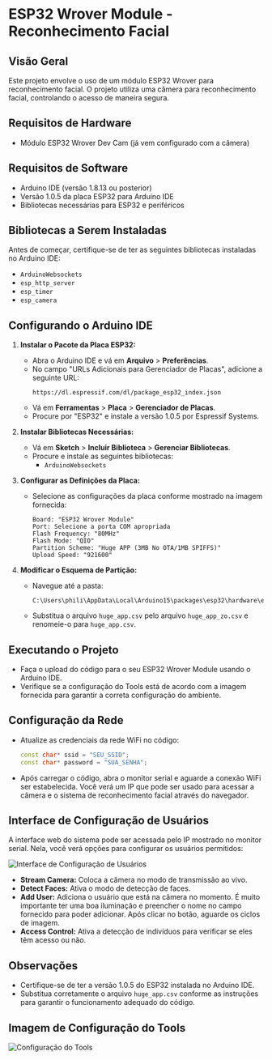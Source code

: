 # ESP32 Wrover Module - Reconhecimento Facial

## Visão Geral
Este projeto envolve o uso de um módulo ESP32 Wrover para reconhecimento facial. O projeto utiliza uma câmera para reconhecimento facial, controlando o acesso de maneira segura.

## Requisitos de Hardware
- Módulo ESP32 Wrover Dev Cam (já vem configurado com a câmera)

## Requisitos de Software
- Arduino IDE (versão 1.8.13 ou posterior)
- Versão 1.0.5 da placa ESP32 para Arduino IDE
- Bibliotecas necessárias para ESP32 e periféricos

## Bibliotecas a Serem Instaladas
Antes de começar, certifique-se de ter as seguintes bibliotecas instaladas no Arduino IDE:
- `ArduinoWebsockets`
- `esp_http_server`
- `esp_timer`
- `esp_camera`

## Configurando o Arduino IDE
1. **Instalar o Pacote da Placa ESP32:**
   - Abra o Arduino IDE e vá em **Arquivo** > **Preferências**.
   - No campo "URLs Adicionais para Gerenciador de Placas", adicione a seguinte URL:
     ```
     https://dl.espressif.com/dl/package_esp32_index.json
     ```
   - Vá em **Ferramentas** > **Placa** > **Gerenciador de Placas**.
   - Procure por "ESP32" e instale a versão 1.0.5 por Espressif Systems.

2. **Instalar Bibliotecas Necessárias:**
   - Vá em **Sketch** > **Incluir Biblioteca** > **Gerenciar Bibliotecas**.
   - Procure e instale as seguintes bibliotecas:
     - `ArduinoWebsockets`

3. **Configurar as Definições da Placa:**
   - Selecione as configurações da placa conforme mostrado na imagem fornecida:
     ```
     Board: "ESP32 Wrover Module"
     Port: Selecione a porta COM apropriada
     Flash Frequency: "80MHz"
     Flash Mode: "QIO"
     Partition Scheme: "Huge APP (3MB No OTA/1MB SPIFFS)"
     Upload Speed: "921600"
     ```

4. **Modificar o Esquema de Partição:**
   - Navegue até a pasta:
     ```
     C:\Users\phili\AppData\Local\Arduino15\packages\esp32\hardware\esp32\1.0.5\tools\partitions
     ```
   - Substitua o arquivo `huge_app.csv` pelo arquivo `huge_app_zo.csv` e renomeie-o para `huge_app.csv`.

## Executando o Projeto
- Faça o upload do código para o seu ESP32 Wrover Module usando o Arduino IDE.
- Verifique se a configuração do Tools está de acordo com a imagem fornecida para garantir a correta configuração do ambiente.

## Configuração da Rede
- Atualize as credenciais da rede WiFi no código:
  ```cpp
  const char* ssid = "SEU_SSID";
  const char* password = "SUA_SENHA";
  ```
- Após carregar o código, abra o monitor serial e aguarde a conexão WiFi ser estabelecida. Você verá um IP que pode ser usado para acessar a câmera e o sistema de reconhecimento facial através do navegador.

## Interface de Configuração de Usuários
A interface web do sistema pode ser acessada pelo IP mostrado no monitor serial. Nela, você verá opções para configurar os usuários permitidos:

![Interface de Configuração de Usuários](https://prnt.sc/oMiMuZN1hxf_)

- **Stream Camera:** Coloca a câmera no modo de transmissão ao vivo.
- **Detect Faces:** Ativa o modo de detecção de faces.
- **Add User:** Adiciona o usuário que está na câmera no momento. É muito importante ter uma boa iluminação e preencher o nome no campo fornecido para poder adicionar. Após clicar no botão, aguarde os ciclos de imagem.
- **Access Control:** Ativa a detecção de indivíduos para verificar se eles têm acesso ou não.

## Observações
- Certifique-se de ter a versão 1.0.5 do ESP32 instalada no Arduino IDE.
- Substitua corretamente o arquivo `huge_app.csv` conforme as instruções para garantir o funcionamento adequado do código.

## Imagem de Configuração do Tools
![Configuração do Tools](https://prnt.sc/oYXDQeXhMJXi)